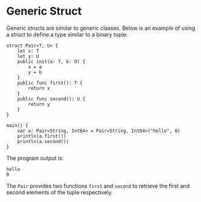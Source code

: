 # Generic Struct

Generic structs are similar to generic classes. Below is an example of using a struct to define a type similar to a binary tuple:

<!-- verify -->

```cangjie
struct Pair<T, U> {
    let x: T
    let y: U
    public init(a: T, b: U) {
        x = a
        y = b
    }
    public func first(): T {
        return x
    }
    public func second(): U {
        return y
    }
}

main() {
    var a: Pair<String, Int64> = Pair<String, Int64>("hello", 0)
    println(a.first())
    println(a.second())
}
```

The program output is:

```text
hello
0
```

The `Pair` provides two functions `first` and `second` to retrieve the first and second elements of the tuple respectively.